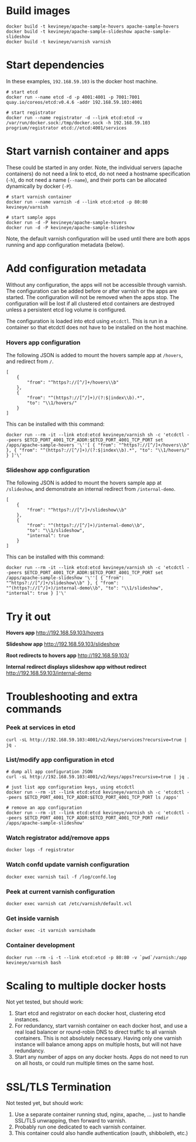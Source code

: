 # Build images

    docker build -t kevineye/apache-sample-hovers apache-sample-hovers
    docker build -t kevineye/apache-sample-slideshow apache-sample-slideshow
    docker build -t kevineye/varnish varnish

# Start dependencies

In these examples, `192.168.59.103` is the docker host machine.

    # start etcd
    docker run --name etcd -d -p 4001:4001 -p 7001:7001 quay.io/coreos/etcd:v0.4.6 -addr 192.168.59.103:4001

    # start registrator
    docker run --name registrator -d --link etcd:etcd -v /var/run/docker.sock:/tmp/docker.sock -h 192.168.59.103 progrium/registrator etcd://etcd:4001/services

# Start varnish container and apps

These could be started in any order. Note, the individual servers (apache containers) do not need a link to etcd, do not need a hostname specification (`-h`), do not need a name (`--name`), and their ports can be allocated dynamically by docker (`-P`).

    # start varnish container
    docker run --name varnish -d --link etcd:etcd -p 80:80 kevineye/varnish
    
    # start sample apps
    docker run -d -P kevineye/apache-sample-hovers
    docker run -d -P kevineye/apache-sample-slideshow

Note, the default varnish configuration will be used until there are both apps running and app configuration metadata (below).

# Add configuration metadata

Without any configuration, the apps will not be accessible through varnish. The configuration can be added before or after varnish or the apps are started. The configuration will not be removed when the apps stop. The configuration will be lost if all clustered etcd containers are destroyed unless a persistent etcd log volume is configured.

The configuration is loaded into etcd using `etcdctl`. This is run in a container so that etcdctl does not have to be installed on the host machine.

### Hovers app configuration

The following JSON is added to mount the hovers sample app at `/hovers`, and redirect from `/`.

    [
	    {
		    "from": "^https?://[^/]+/hovers\\b"
		},
	    {
		    "from": "^(https?://[^/]+)/(?:$|index\\b).*",
		    "to": "\\1/hovers/"
		}
	]
        
This can be installed with this command:

    docker run --rm -it --link etcd:etcd kevineye/varnish sh -c 'etcdctl --peers $ETCD_PORT_4001_TCP_ADDR:$ETCD_PORT_4001_TCP_PORT set /apps/apache-sample-hovers '\''[ { "from": "^https?://[^/]+/hovers\\b" }, { "from": "^(https?://[^/]+)/(?:$|index\\b).*", "to": "\\1/hovers/" } ]'\'

### Slideshow app configuration

The following JSON is added to mount the hovers sample app at `/slideshow`, and demonstrate an internal redirect from `/internal-demo`.

    [
	    {
		    "from": "^https?://[^/]+/slideshow\\b"
		},
	    {
		    "from": "^(https?://[^/]+)/internal-demo\\b",
		    "to": "\\1/slideshow",
		    "internal": true
		}
	]
        
This can be installed with this command:

    docker run --rm -it --link etcd:etcd kevineye/varnish sh -c 'etcdctl --peers $ETCD_PORT_4001_TCP_ADDR:$ETCD_PORT_4001_TCP_PORT set /apps/apache-sample-slideshow '\''[ { "from": "^https?://[^/]+/slideshow\\b" }, { "from": "^(https?://[^/]+)/internal-demo\\b", "to": "\\1/slideshow", "internal": true } ]'\'

# Try it out

**Hovers app**
http://192.168.59.103/hovers

**Slideshow app**
http://192.168.59.103/slideshow

**Root redirects to hovers app**
http://192.168.59.103/

**Internal redirect displays slideshow app without redirect**
http://192.168.59.103/internal-demo


# Troubleshooting and extra commands

### Peek at services in etcd

	curl -sL http://192.168.59.103:4001/v2/keys/services?recursive=true | jq .

### List/modify app configuration in etcd

	# dump all app configuration JSON
	curl -sL http://192.168.59.103:4001/v2/keys/apps?recursive=true | jq .

	# just list app configuration keys, using etcdctl
    docker run --rm -it --link etcd:etcd kevineye/varnish sh -c 'etcdctl --peers $ETCD_PORT_4001_TCP_ADDR:$ETCD_PORT_4001_TCP_PORT ls /apps'

	# remove an app configuration
    docker run --rm -it --link etcd:etcd kevineye/varnish sh -c 'etcdctl --peers $ETCD_PORT_4001_TCP_ADDR:$ETCD_PORT_4001_TCP_PORT rmdir /apps/apache-sample-slideshow'

### Watch registrator add/remove apps

	docker logs -f registrator

### Watch confd update varnish configuration

	docker exec varnish tail -f /log/confd.log

### Peek at current varnish configuration

	docker exec varnish cat /etc/varnish/default.vcl

### Get inside varnish

	docker exec -it varnish varnishadm

### Container development

	docker run --rm -i -t --link etcd:etcd -p 80:80 -v `pwd`/varnish:/app kevineye/varnish bash

# Scaling to multiple docker hosts

Not yet tested, but should work:

 1. Start etcd and registrator on each docker host, clustering etcd instances.
 1. For redundancy, start varnish container on each docker host, and use a real load balancer or round-robin DNS to direct traffic to all varnish containers. This is not absolutely necessary. Having only one varnish instance will balance among apps on multiple hosts, but will not have redundancy.
 1. Start any number of apps on any docker hosts. Apps do not need to run on all hosts, or could run multiple times on the same host.

# SSL/TLS Termination

Not tested yet, but should work:

1. Use a separate container running stud, nginx, apache, ... just to handle SSL/TLS unwrapping, then forward to varnish.
2. Probably run one dedicated to each varnish container.
3. This container could also handle authentication (oauth, shibboleth, etc.)
